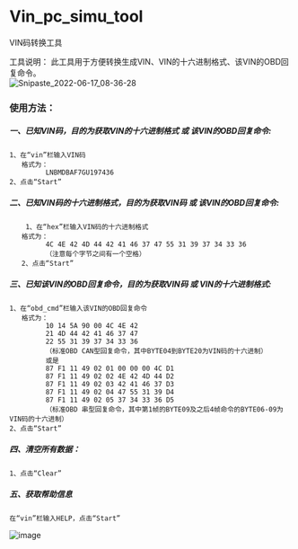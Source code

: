 # Vin_pc_simu_tool
VIN码转换工具

工具说明：
此工具用于方便转换生成VIN、VIN的十六进制格式、该VIN的OBD回复命令。  
![Snipaste_2022-06-17_08-36-28](https://user-images.githubusercontent.com/49632322/174199853-8d7286ac-fced-4ae6-b5da-8cb8aa04628e.jpg)


### 使用方法：  
##### 一、已知VIN码，目的为获取VIN的十六进制格式 或 该VIN的OBD回复命令:   
    1、在“vin”栏输入VIN码  
       格式为：  
             LNBMDBAF7GU197436  
    2、点击“Start”   
    
##### 二、已知VIN码的十六进制格式，目的为获取VIN码 或 该VIN的OBD回复命令:   
        1、在“hex”栏输入VIN码的十六进制格式   
       格式为：   
             4C 4E 42 4D 44 42 41 46 37 47 55 31 39 37 34 33 36   
             （注意每个字节之间有一个空格）   
       2、点击“Start”  

##### 三、已知该VIN的OBD回复命令，目的为获取VIN码 或 VIN的十六进制格式:   
    1、在“obd_cmd”栏输入该VIN的OBD回复命令  
       格式为：  
             10 14 5A 90 00 4C 4E 42    
             21 4D 44 42 41 46 37 47   
             22 55 31 39 37 34 33 36  
             （标准OBD CAN型回复命令，其中BYTE04到BYTE20为VIN码的十六进制）   
             或是   
             87 F1 11 49 02 01 00 00 00 4C D1   
             87 F1 11 49 02 02 4E 42 4D 44 D2   
             87 F1 11 49 02 03 42 41 46 37 D3   
             87 F1 11 49 02 04 47 55 31 39 D4  
             87 F1 11 49 02 05 37 34 33 36 D5   
             （标准OBD 串型回复命令，其中第1帧的BYTE09及之后4帧命令的BYTE06-09为VIN码的十六进制）   
    2、点击“Start”   

##### 四、清空所有数据：  
    1、点击“Clear”   

##### 五、获取帮助信息  
    在“vin”栏输入HELP，点击“Start”  
![image](https://user-images.githubusercontent.com/49632322/174200759-b13ce7e3-c757-4fc7-8dd6-ee8e6f9918e8.png)
